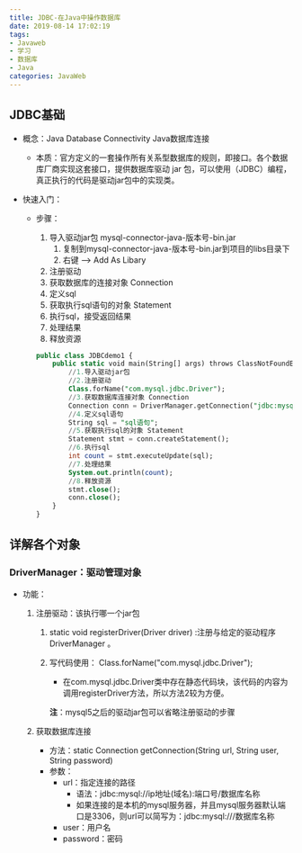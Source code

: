 ```yaml
---
title: JDBC-在Java中操作数据库
date: 2019-08-14 17:02:19
tags: 
- Javaweb
- 学习
- 数据库
- Java
categories: JavaWeb
---
```


## JDBC基础

* 概念：Java Database Connectivity  Java数据库连接

  * 本质：官方定义的一套操作所有关系型数据库的规则，即接口。各个数据库厂商实现这套接口，提供数据库驱动 jar 包，可以使用（JDBC）编程，真正执行的代码是驱动jar包中的实现类。

* 快速入门：

  * 步骤：

    1. 导入驱动jar包 mysql-connector-java-版本号-bin.jar
       1. 复制到mysql-connector-java-版本号-bin.jar到项目的libs目录下
       2. 右键 --> Add As Libary
    2. 注册驱动
    3. 获取数据库的连接对象 Connection
    4. 定义sql
    5. 获取执行sql语句的对象 Statement
    6. 执行sql，接受返回结果
    7. 处理结果
    8. 释放资源

    ```sql
    public class JDBCdemo1 {
        public static void main(String[] args) throws ClassNotFoundException, SQLException {
            //1.导入驱动jar包
            //2.注册驱动
            Class.forName("com.mysql.jdbc.Driver");
            //3.获取数据库连接对象 Connection
            Connection conn = DriverManager.getConnection("jdbc:mysql://localhost:3306/db2", "用户名", "密码");
            //4.定义sql语句
            String sql = "sql语句";
            //5.获取执行sql的对象 Statement
            Statement stmt = conn.createStatement();
            //6.执行sql
            int count = stmt.executeUpdate(sql);
            //7.处理结果
            System.out.println(count);
            //8.释放资源
            stmt.close();
            conn.close();
        }
    }
    ```

    

## 详解各个对象

### DriverManager：驱动管理对象

* 功能：

  1. 注册驱动：该执行哪一个jar包

     1. static void registerDriver(Driver driver) :注册与给定的驱动程序 DriverManager 。 

     2. 写代码使用：  Class.forName("com.mysql.jdbc.Driver");

        * 在com.mysql.jdbc.Driver类中存在静态代码块，该代码的内容为调用registerDriver方法，所以方法2较为方便。

        **注**：mysql5之后的驱动jar包可以省略注册驱动的步骤

  2. 获取数据库连接

     * 方法：static Connection getConnection(String url, String user, String password) 
     * 参数：
       * url：指定连接的路径
         * 语法：jdbc:mysql://ip地址(域名):端口号/数据库名称
         * 如果连接的是本机的mysql服务器，并且mysql服务器默认端口是3306，则url可以简写为：jdbc:mysql:///数据库名称
       *  user：用户名
       * password：密码



